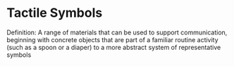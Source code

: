 # Tactile Symbols

Definition: A range of materials that can be used to support communication, beginning with concrete objects that are part of a familiar routine activity (such as a spoon or a diaper) to a more abstract system of representative symbols